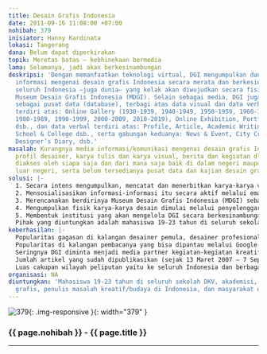 ```yaml
---
title: Desain Grafis Indonesia
date: 2011-09-16 11:08:00 +07:00
nohibah: 379
inisiator: Hanny Kardinata
lokasi: Tangerang
dana: Belum dapat diperkirakan
topik: Meretas batas – kebhinekaan bermedia
lama: Selamanya, jadi akan berkesinambungan
deskripsi: 'Dengan memanfaatkan teknologi virtual, DGI mengumpulkan dan menyampaikan
  informasi mengenai desain grafis Indonesia secara merata dan berkesinambungan ke
  seluruh Indonesia –juga dunia– yang kelak akan diwujudkan secara fisik dalam bentuk
  Museum Desain Grafis Indonesia (MDGI). Selain sebagai media, DGI juga berfungsi
  sebagai pusat data (database), terbagi atas data visual dan data verbal. Data visual
  terdiri atas: Online Gallery (1930-1939, 1940-1949, 1950-1959, 1960-1969, 1970-1979,
  1980-1989, 1990-1999, 2000-2009, 2010-2019), Online Exhibition, Portfolio & Inspiration
  dsb., dan data verbal terdiri atas: Profile, Article, Academic Writing, History,
  School & College dsb., serta gabungan keduanya: News & Event, City Creative Diary,
  Designer’s Diary, dsb.'
masalah: Kurangnya media informasi/komunikasi mengenai desain grafis Indonesia (sejarah,
  profil desainer, karya tulis dan karya visual, berita dan kegiatan dll.) yang bisa
  diakses oleh siapa saja dan dari mana saja baik di dalam negeri maupun oleh masyarakat
  luar negeri, serta belum tersedianya pusat data dan kajian desain grafis Indonesia.
solusi: |-
  1. Secara intens mengumpulkan, mencatat dan menerbitkan karya-karya verbal (artikel, thesis) dan visual (desain), berita dan kegiatan-kegiatan kreatif di tanah air, profil artis dan desainer Indonesia, sejarah perkembangan desain grafis dsb. melalui media virtual DGI-Indonesia.com.
  2. Mensosialisasikan informasi-informasi itu secara aktif melalui email kepada ribuan alamat artis dan desainer yang alamat emailnya tersimpan pada database  DGI, dan melalui seluruh jaringan sosial DGI (Facebook, Twitter, Yahoo! groups).
  3. Merencanakan berdirinya Museum Desain Grafis Indonesia (MDGI) sebagai pusat data dan kajian desain grafis Indonesia.
  4. Mengumpulkan fisik karya-karya desain dimulai melalui penyelenggaraan ajang penghargaan berskala nasional IGDA (Indonesian Graphic Design Award) yang untuk pertama kalinya diadakan pada tahun 2009. Karya-karya nominator IGDA ini menjadi koleksi awal MDGI.
  5. Membentuk institusi yang akan mengelola DGI secara berkesinambungan dan organisasi yang akan mempersiapkan MDGI.
  Pihak yang diuntungkan adalah mahasiswa 19-23 tahun di seluruh sekolah DKV, akademisi, praktisi desain grafis, penulis masalah kreatif/budaya di Indonesia, dan masyarakat umum
keberhasilan: |-
  Popularitas gagasan di kalangan desainer pemula, desainer profesional, akademisi dan mahasiswa desain grafis Indonesia.
  Popularitas di kalangan pembacanya yang bisa dipantau melalui Google Analytics dll.
  Seringnya DGI diminta menjadi media partner kegiatan-kegiatan kreatif.
  Jumlah artikel yang sudah dipublikasikan (sejak 13 Maret 2007 – 7 September 2011 sebanyak 1993 posts).
  Luas cakupan wilayah peliputan yaitu ke seluruh Indonesia dan berbagai negara di dunia.Munculnya sebuah tulisan yang bagi masyarakat jadi alat untuk melihat perilaku media mainstream dalam menyajikan berita, sehingga jadi bahan pertimbangan dalam menentukan nasibnya sendiri.
organisasi: NA
diuntungkan: 'Mahasiswa 19-23 tahun di seluruh sekolah DKV, akademisi, praktisi desain
  grafis, penulis masalah kreatif/budaya di Indonesia, dan masyarakat umum '
---
```


![379](/static/img/hibahcmb/379.png){: .img-responsive }{: width="379" }

### {{ page.nohibah }} - {{ page.title }}

---

